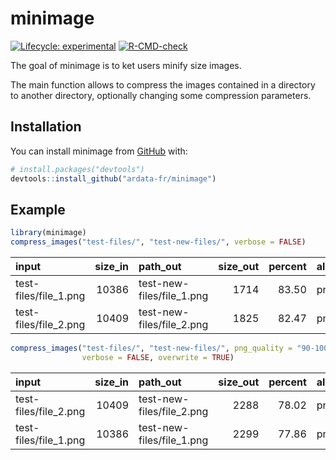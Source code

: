 
<!-- README.md is generated from README.Rmd. Please edit that file -->

# minimage

<!-- badges: start -->

[![Lifecycle:
experimental](https://img.shields.io/badge/lifecycle-experimental-orange.svg)](https://lifecycle.r-lib.org/articles/stages.html#experimental)
[![R-CMD-check](https://github.com/ardata-fr/minimage/workflows/R-CMD-check/badge.svg)](https://github.com/ardata-fr/minimage/actions)
<!-- badges: end -->

The goal of minimage is to ket users minify size images.

The main function allows to compress the images contained in a directory
to another directory, optionally changing some compression parameters.

## Installation

You can install minimage from
[GitHub](https://github.com/ardata-fr/minimage/) with:

``` r
# install.packages("devtools")
devtools::install_github("ardata-fr/minimage")
```

## Example

``` r
library(minimage)
compress_images("test-files/", "test-new-files/", verbose = FALSE)
```

<div class="kable-table">

| input                  | size\_in | path\_out                  | size\_out | percent | algorithm | copied |
| :--------------------- | -------: | :------------------------- | --------: | ------: | :-------- | :----- |
| test-files/file\_1.png |    10386 | test-new-files/file\_1.png |      1714 |   83.50 | pngquant  | TRUE   |
| test-files/file\_2.png |    10409 | test-new-files/file\_2.png |      1825 |   82.47 | pngquant  | TRUE   |

</div>

``` r
compress_images("test-files/", "test-new-files/", png_quality = "90-100", 
                verbose = FALSE, overwrite = TRUE)
```

<div class="kable-table">

| input                  | size\_in | path\_out                  | size\_out | percent | algorithm | copied |
| :--------------------- | -------: | :------------------------- | --------: | ------: | :-------- | :----- |
| test-files/file\_2.png |    10409 | test-new-files/file\_2.png |      2288 |   78.02 | pngquant  | TRUE   |
| test-files/file\_1.png |    10386 | test-new-files/file\_1.png |      2299 |   77.86 | pngquant  | TRUE   |

</div>

